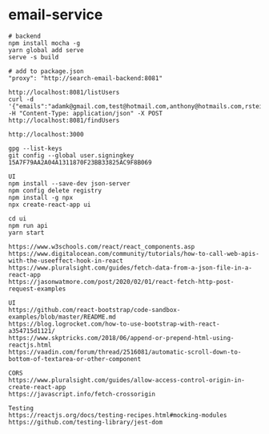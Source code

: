 # email-service

    # backend
    npm install mocha -g
    yarn global add serve
    serve -s build

    # add to package.json
    "proxy": "http://search-email-backend:8081"
    
    http://localhost:8081/listUsers
    curl -d '{"emails":"adamk@gmail.com,test@hotmail.com,anthony@hotmails.com,rsteiner@live.com,chaffar@aol.com"}' -H "Content-Type: application/json" -X POST http://localhost:8081/findUsers

    http://localhost:3000

    gpg --list-keys
    git config --global user.signingkey 15A7F79AA2A04A1311870F23BB33825AC9F8B069

    UI
    npm install --save-dev json-server
    npm config delete registry
    npm install -g npx
    npx create-react-app ui

    cd ui
    npm run api
    yarn start

    https://www.w3schools.com/react/react_components.asp
    https://www.digitalocean.com/community/tutorials/how-to-call-web-apis-with-the-useeffect-hook-in-react
    https://www.pluralsight.com/guides/fetch-data-from-a-json-file-in-a-react-app
    https://jasonwatmore.com/post/2020/02/01/react-fetch-http-post-request-examples

    UI 
    https://github.com/react-bootstrap/code-sandbox-examples/blob/master/README.md
    https://blog.logrocket.com/how-to-use-bootstrap-with-react-a354715d1121/
    https://www.skptricks.com/2018/06/append-or-prepend-html-using-reactjs.html
    https://vaadin.com/forum/thread/2516081/automatic-scroll-down-to-bottom-of-textarea-or-other-component

    CORS
    https://www.pluralsight.com/guides/allow-access-control-origin-in-create-react-app
    https://javascript.info/fetch-crossorigin

    Testing
    https://reactjs.org/docs/testing-recipes.html#mocking-modules
    https://github.com/testing-library/jest-dom 